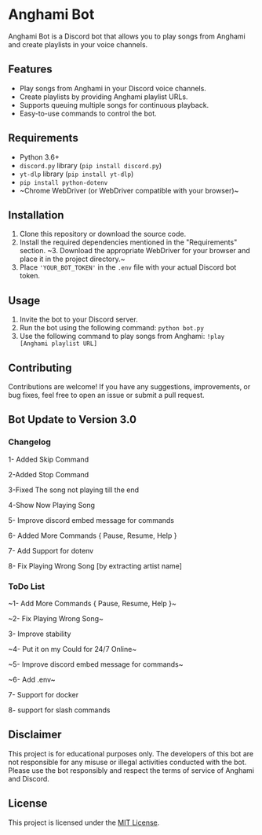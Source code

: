 # Anghami Bot

Anghami Bot is a Discord bot that allows you to play songs from Anghami and create playlists in your voice channels.

## Features

- Play songs from Anghami in your Discord voice channels.
- Create playlists by providing Anghami playlist URLs.
- Supports queuing multiple songs for continuous playback.
- Easy-to-use commands to control the bot.

## Requirements

- Python 3.6+
- `discord.py` library (`pip install discord.py`)
- `yt-dlp` library (`pip install yt-dlp`)
- `pip install python-dotenv`
- ~Chrome WebDriver (or WebDriver compatible with your browser)~

## Installation

1. Clone this repository or download the source code.
2. Install the required dependencies mentioned in the "Requirements" section.
   ~3. Download the appropriate WebDriver for your browser and place it in the project directory.~
3. Place `'YOUR_BOT_TOKEN'` in the `.env` file with your actual Discord bot token.

## Usage

1. Invite the bot to your Discord server.
2. Run the bot using the following command: `python bot.py`
3. Use the following command to play songs from Anghami: `!play [Anghami playlist URL]`

## Contributing

Contributions are welcome! If you have any suggestions, improvements, or bug fixes, feel free to open an issue or submit a pull request.

## Bot Update to Version 3.0

### Changelog

1- Added Skip Command

2-Added Stop Command

3-Fixed The song not playing till the end

4-Show Now Playing Song

5- Improve discord embed message for commands

6- Added More Commands { Pause, Resume, Help }

7- Add Support for dotenv

8- Fix Playing Wrong Song [by extracting artist name]

### ToDo List

~1- Add More Commands { Pause, Resume, Help }~

~2- Fix Playing Wrong Song~

3- Improve stability

~4- Put it on my Could for 24/7 Online~

~5- Improve discord embed message for commands~

~6- Add .env~

7- Support for docker

8- support for slash commands

## Disclaimer

This project is for educational purposes only. The developers of this bot are not responsible for any misuse or illegal activities conducted with the bot. Please use the bot responsibly and respect the terms of service of Anghami and Discord.

## License

This project is licensed under the [MIT License](LICENSE).
